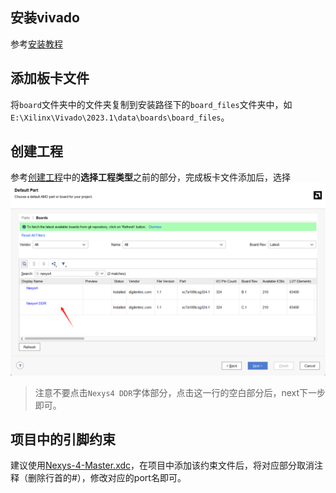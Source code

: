 ## 安装vivado
参考[安装教程](pdf/1.课前准备——Vitis开发套件下载安装.pdf)

## 添加板卡文件

将`board`文件夹中的文件夹复制到安装路径下的`board_files`文件夹中，如`E:\Xilinx\Vivado\2023.1\data\boards\board_files`。

## 创建工程
参考[创建工程](pdf/2.%20创建第一个工程.pdf)中的**选择工程类型**之前的部分，完成板卡文件添加后，选择![板卡选择](image/README/board_select.png)

> 注意不要点击`Nexys4 DDR`字体部分，点击这一行的空白部分后，next下一步即可。

## 项目中的引脚约束

建议使用[Nexys-4-Master.xdc](constraints/Nexys-4-Master.xdc)，在项目中添加该约束文件后，将对应部分取消注释（删除行首的#），修改对应的port名即可。
